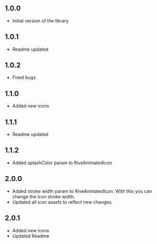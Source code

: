 ## 1.0.0

* Initial version of the library

## 1.0.1

* Readme updated

## 1.0.2

* Fixed bugs

## 1.1.0

* Added new icons

## 1.1.1

* Readme updated

## 1.1.2

* Added splashColor param to RiveAnimatedIcon

## 2.0.0

* Added stroke width param to RiveAnimatedIcon. With this you can change the icon stroke width.
* Updated all icon assets to reflect new changes.

## 2.0.1

* Added new icons
* Updated Readme
